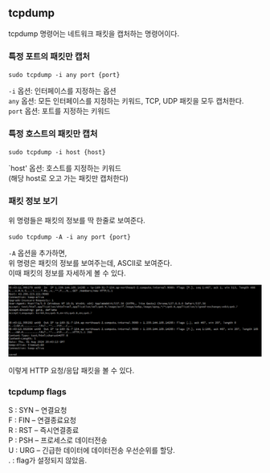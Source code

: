 ## tcpdump

tcpdump 명령어는 네트워크 패킷을 캡처하는 명령어이다.

### 특정 포트의 패킷만 캡처

`sudo tcpdump -i any port {port}`

`-i` 옵션: 인터페이스를 지정하는 옵션  
`any` 옵션: 모든 인터페이스를 지정하는 키워드, TCP, UDP 패킷을 모두 캡처한다.  
`port` 옵션: 포트를 지정하는 키워드

### 특정 호스트의 패킷만 캡처

`sudo tcpdump -i host {host}`

`host' 옵션: 호스트를 지정하는 키워드  
(해당 host로 오고 가는 패킷만 캡처한다)

### 패킷 정보 보기

위 명령들은 패킷의 정보를 딱 한줄로 보여준다.

`sudo tcpdump -A -i any port {port}`

`-A` 옵션을 추가하면,  
위 명령은 패킷의 정보를 보여주는데, ASCII로 보여준다.  
이때 패킷의 정보를 자세하게 볼 수 있다.

![img.png](../img/tcpdump_1.png)

이렇게 HTTP 요청/응답 패킷을 볼 수 있다.

### tcpdump flags

S : SYN – 연결요청  
F : FIN – 연결종료요청  
R : RST – 즉시연결종료  
P : PSH – 프로세스로 데이터전송  
U : URG – 긴급한 데이터에 데이터전송 우선순위를 할당.  
. : flag가 설정되지 않았음.